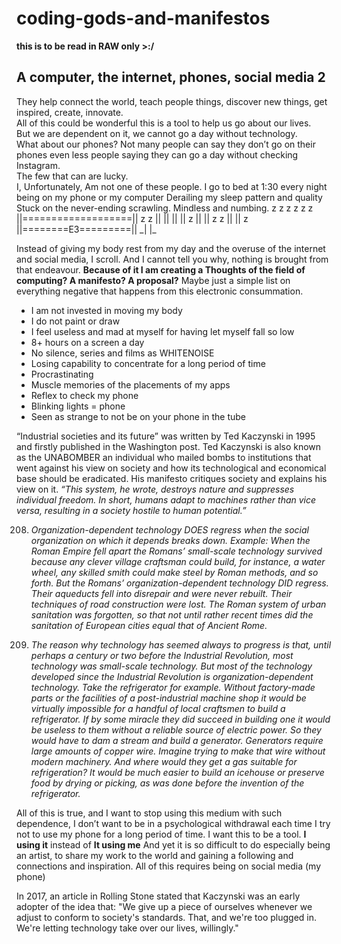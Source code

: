 # coding-gods-and-manifestos
   **this is to be read in RAW only >:/**
   
  <h2> A computer, the internet, phones, social media 2</h2> 
They help connect the world, teach people things, discover new things, get inspired, create, innovate.<br>
All of this could be wonderful this is a tool to help us go about our lives.<br>
But we are dependent on it, we cannot go a day without technology.<br>
What about our phones? Not many people can say they don’t go on their phones even less people saying they can go a day without checking Instagram. <br>
The few that can are lucky.<br>
I,
Unfortunately, 
Am not one of these people.
I go to bed at 1:30 every night being on my phone or my computer
		Derailing my sleep pattern and quality
Stuck on the never-ending scrawling.
Mindless and numbing.
				  z   z
		z            z
		                z	z
||===================||  z	    z
||		     ||
||		     ||      z
||		     ||	 z        z
||	             ||	   z
||========E3=========||
        _|   |_

Instead of giving my body rest from my day and the overuse of the internet and social media, I scroll. And I cannot tell you why, nothing is brought from that endeavour.
**Because of it I am creating a Thoughts of the field of computing? A manifesto? A proposal?**
Maybe just a simple list on everything negative that happens from this electronic consummation.
- I am not invested in moving my body
- I do not paint or draw
- I feel useless and mad at myself for having let myself fall so low
- 8+ hours on a screen a day
- No silence, series and films as WHITENOISE
- Losing capability to concentrate for a long period of time
- Procrastinating
- Muscle memories of the placements of my apps
- Reflex to check my phone
- Blinking lights = phone
- Seen as strange to not be on your phone in the tube

 
“Industrial societies and its future” was written by Ted Kaczynski in 1995 and firstly published in the Washington post. Ted Kaczynski is also known as the UNABOMBER an individual who mailed bombs to institutions that went against his view on society and how its technological and economical base should be eradicated. His manifesto critiques society and explains his view on it.
*“This system, he wrote, destroys nature and suppresses individual freedom. In short, humans adapt to machines rather than vice versa, resulting in a society hostile to human potential.”*

208. *Organization-dependent technology DOES regress when the social organization on which it depends breaks down. Example: When the Roman Empire fell apart the Romans’ small-scale technology survived because any clever village craftsman could build, for instance, a water wheel, any skilled smith could make steel by Roman methods, and so forth. But the Romans’ organization-dependent technology DID regress. Their aqueducts fell into disrepair and were never rebuilt. Their techniques of road construction were lost. The Roman system of urban sanitation was forgotten, so that not until rather recent times did the sanitation of European cities equal that of Ancient Rome.*

209. *The reason why technology has seemed always to progress is that, until perhaps a century or two before the Industrial Revolution, most technology was small-scale technology. But most of the technology developed since the Industrial Revolution is organization-dependent technology. Take the refrigerator for example. Without factory-made parts or the facilities of a post-industrial machine shop it would be virtually impossible for a handful of local craftsmen to build a refrigerator. If by some miracle they did succeed in building one it would be useless to them without a reliable source of electric power. So they would have to dam a stream and build a generator. Generators require large amounts of copper wire. Imagine trying to make that wire without modern machinery. And where would they get a gas suitable for refrigeration? It would be much easier to build an icehouse or preserve food by drying or picking, as was done before the invention of the refrigerator.*


All of this is true, and I want to stop using this medium with such dependence, I don’t want to be in a psychological withdrawal each time I try not to use my phone for a long period of time. I want this to be a tool. **I using it** instead of **It using me**
And yet it is so difficult to do especially being an artist, to share my work to the world and gaining a following and connections and inspiration. All of this requires being on social media (my phone)

In 2017, an article in Rolling Stone stated that Kaczynski was an early adopter of the idea that:  "We give up a piece of ourselves whenever we adjust to conform to society's standards. That, and we're too plugged in. We're letting technology take over our lives, willingly."
